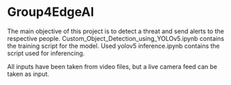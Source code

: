 # Group4EdgeAI

The main objective of this project is to detect a threat and send alerts to the respective people.
Custom_Object_Detection_using_YOLOv5.ipynb contains the training script for the model. Used yolov5
inference.ipynb contains the script used for inferencing.

All inputs have been taken from video files, but a live camera feed can be taken as input.
